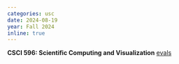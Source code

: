 ```yaml
---
categories: usc
date: 2024-08-19
year: Fall 2024
inline: true
---
```


**CSCI 596: Scientific Computing and Visualization** [evals](/assets/pdf/20243_CSCI-596_Razakh_report.pdf)
